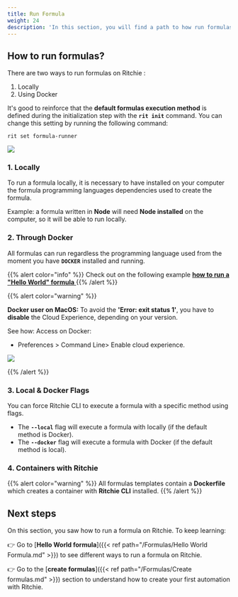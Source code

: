 ```yaml
---
title: Run Formula
weight: 24
description: 'In this section, you will find a path to how run formulas using Ritchie.'
---
```


## How to run formulas?

There are two ways to run formulas on Ritchie :

1. Locally
2. Using Docker

It's good to reinforce that the **default formulas execution method** is defined during the initialization step with the **`rit init`** command. You can change this setting by running the following command:

```text
rit set formula-runner
```

![](/shared/rit-run-formula.gif)

### 1. Locally

To run a formula locally, it is necessary to have installed on your computer the formula programming languages dependencies used to create the formula.

Example: a formula written in **Node** will need **Node installed** on the computer, so it will be able to run locally.

### 2. Through Docker

All formulas can run regardless the programming language used from the moment you have **`DOCKER`** installed and running.

{{% alert color="info" %}}
Check out on the following example [**how to run a "Hello World" formula** ](/formulas/hello-world-formula/)
{{% /alert %}}

{{% alert color="warning" %}}

 **Docker user on MacOS:**
To avoid the **'Error: exit status 1'**, you have to **disable** the Cloud Experience, depending on your version.

See how:
Access on Docker:
 -  Preferences > Command Line> Enable cloud experience.

 ![](/shared/ios-docker.PNG)

{{% /alert %}}

###  3. Local & Docker Flags

You can force Ritchie CLI to execute a formula with a specific method using flags.

* The **`--local`** flag will execute a formula with locally \(if the default method is Docker\).
* The **`--docker`** flag will execute a formula with Docker \(if the default method is local\).

### 4. Containers with Ritchie

{{% alert color="warning" %}}
All formulas templates contain a **Dockerfile** which creates a container with **Ritchie CLI** installed.
{{% /alert %}}

## Next steps

On this section, you saw how to run a formula on Ritchie. To keep learning:

👉 Go to [**Hello World formula**]({{< ref path="/Formulas/Hello World Formula.md" >}}) to see different ways to run a formula on Ritchie.

👉 Go to the [**create formulas**]({{< ref path="/Formulas/Create formulas.md" >}}) section to understand how to create your first automation with Ritchie.
